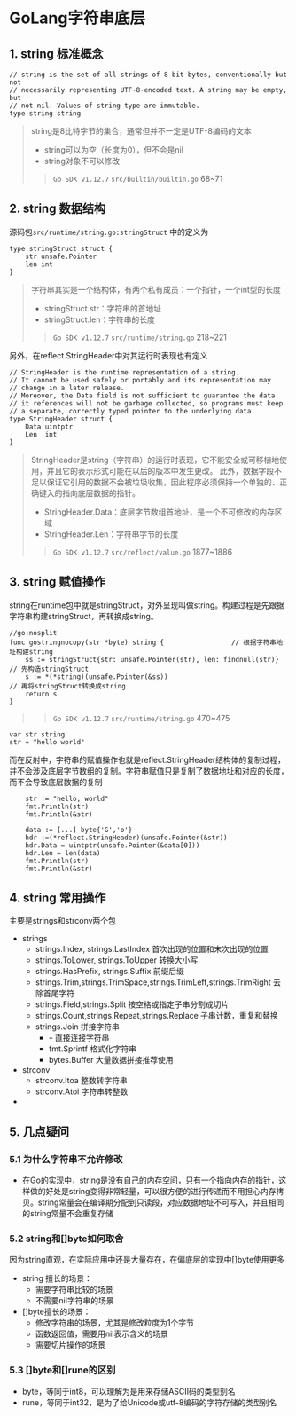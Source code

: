 
# GoLang字符串底层
## 1. string 标准概念 
```
// string is the set of all strings of 8-bit bytes, conventionally but not
// necessarily representing UTF-8-encoded text. A string may be empty, but
// not nil. Values of string type are immutable.
type string string
```
> string是8比特字节的集合，通常但并不一定是UTF-8编码的文本
> - string可以为空（长度为0），但不会是nil
> - string对象不可以修改
>> `Go SDK v1.12.7` `src/builtin/builtin.go` 68~71



## 2. string 数据结构
源码包`src/runtime/string.go:stringStruct` 中的定义为

```
type stringStruct struct {
	str unsafe.Pointer
	len int
}
```
> 字符串其实是一个结构体，有两个私有成员：一个指针，一个int型的长度
> - stringStruct.str：字符串的首地址
> - stringStruct.len：字符串的长度
>> `Go SDK v1.12.7` `src/runtime/string.go` 218~221


另外，在reflect.StringHeader中对其运行时表现也有定义
```
// StringHeader is the runtime representation of a string.
// It cannot be used safely or portably and its representation may
// change in a later release.
// Moreover, the Data field is not sufficient to guarantee the data
// it references will not be garbage collected, so programs must keep
// a separate, correctly typed pointer to the underlying data.
type StringHeader struct {
	Data uintptr
	Len  int
}
```
> StringHeader是string（字符串）的运行时表现，它不能安全或可移植地使用，并且它的表示形式可能在以后的版本中发生更改。
> 此外，数据字段不足以保证它引用的数据不会被垃圾收集，因此程序必须保持一个单独的、正确键入的指向底层数据的指针。
> - StringHeader.Data：底层字节数组首地址，是一个不可修改的内存区域
> - StringHeader.Len：字符串字节的长度
>> `Go SDK v1.12.7` `src/reflect/value.go` 1877~1886

## 3. string 赋值操作
string在runtime包中就是stringStruct，对外呈现叫做string。构建过程是先跟据字符串构建stringStruct，再转换成string。
```
//go:nosplit
func gostringnocopy(str *byte) string { 				// 根据字符串地址构建string
    ss := stringStruct{str: unsafe.Pointer(str), len: findnull(str)} 	// 先构造stringStruct
    s := *(*string)(unsafe.Pointer(&ss))                             	// 再将stringStruct转换成string
    return s
}
```
>> `Go SDK v1.12.7` `src/runtime/string.go` 470~475
```
var str string
str = "hello world"
```

而在反射中，字符串的赋值操作也就是reflect.StringHeader结构体的复制过程，并不会涉及底层字节数组的复制。字符串赋值只是复制了数据地址和对应的长度，而不会导致底层数据的复制
```
    str := "hello, world"
    fmt.Println(str)
    fmt.Println(&str)
    
    data := [...] byte{'G','o'}
    hdr :=(*reflect.StringHeader)(unsafe.Pointer(&str))
    hdr.Data = uintptr(unsafe.Pointer(&data[0]))
    hdr.Len = len(data)
    fmt.Println(str)
    fmt.Println(&str)
```

## 4. string 常用操作
主要是strings和strconv两个包
- strings
  - strings.Index, strings.LastIndex 首次出现的位置和末次出现的位置
  - strings.ToLower, strings.ToUpper 转换大小写
  - strings.HasPrefix, strings.Suffix 前缀后缀
  - strings.Trim,strings.TrimSpace,strings.TrimLeft,strings.TrimRight 去除首尾字符
  - strings.Field,strings.Split 按空格或指定子串分割成切片
  - strings.Count,strings.Repeat,strings.Replace 子串计数，重复和替换
  - strings.Join 拼接字符串
    - `+` 直接连接字符串 
    - fmt.Sprintf 格式化字符串
    - bytes.Buffer  大量数据拼接推荐使用
- strconv  
  - strconv.Itoa 整数转字符串
  - strconv.Atoi 字符串转整数
- 

## 5. 几点疑问
### 5.1 为什么字符串不允许修改
- 在Go的实现中，string是没有自己的内存空间，只有一个指向内存的指针，这样做的好处是string变得非常轻量，可以很方便的进行传递而不用担心内存拷贝。string常量会在编译期分配到只读段，对应数据地址不可写入，并且相同的string常量不会重复存储

### 5.2 string和[]byte如何取舍
因为string直观，在实际应用中还是大量存在，在偏底层的实现中[]byte使用更多
- string 擅长的场景：
  - 需要字符串比较的场景
  - 不需要nil字符串的场景
- []byte擅长的场景：
  - 修改字符串的场景，尤其是修改粒度为1个字节
  - 函数返回值，需要用nil表示含义的场景
  - 需要切片操作的场景
### 5.3 []byte和[]rune的区别
- byte，等同于int8，可以理解为是用来存储ASCII码的类型别名
- rune，等同于int32，是为了给Unicode或utf-8编码的字符存储的类型别名
